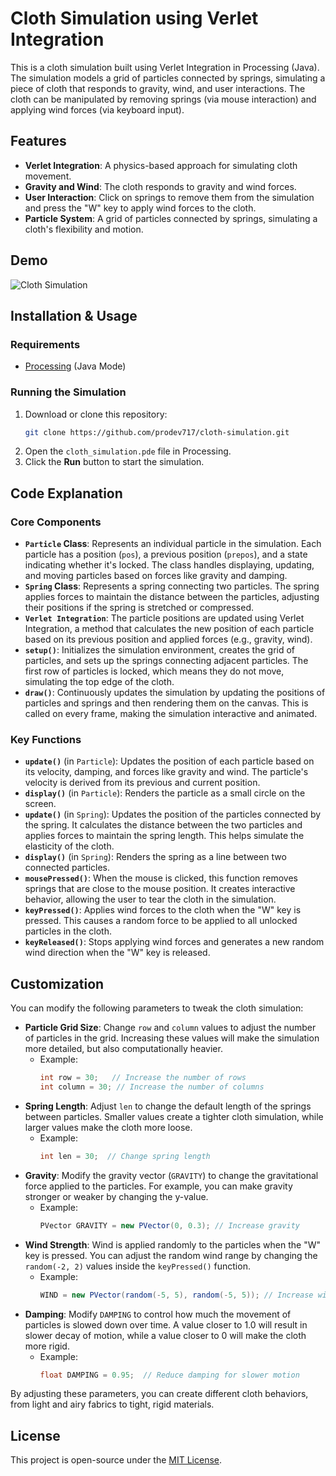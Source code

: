 # Cloth Simulation using Verlet Integration

This is a cloth simulation built using Verlet Integration in Processing (Java). The simulation models a grid of particles connected by springs, simulating a piece of cloth that responds to gravity, wind, and user interactions. The cloth can be manipulated by removing springs (via mouse interaction) and applying wind forces (via keyboard input).

## Features
- **Verlet Integration**: A physics-based approach for simulating cloth movement.
- **Gravity and Wind**: The cloth responds to gravity and wind forces.
- **User Interaction**: Click on springs to remove them from the simulation and press the "W" key to apply wind forces to the cloth.
- **Particle System**: A grid of particles connected by springs, simulating a cloth's flexibility and motion.

## Demo
![Cloth Simulation](demo.gif) 

## Installation & Usage
### Requirements
- [Processing](https://processing.org/) (Java Mode)

### Running the Simulation
1. Download or clone this repository:
   ```sh
   git clone https://github.com/prodev717/cloth-simulation.git
   ```
2. Open the `cloth_simulation.pde` file in Processing.
3. Click the **Run** button to start the simulation.

## Code Explanation
### Core Components
- **`Particle` Class**: Represents an individual particle in the simulation. Each particle has a position (`pos`), a previous position (`prepos`), and a state indicating whether it's locked. The class handles displaying, updating, and moving particles based on forces like gravity and damping.
- **`Spring` Class**: Represents a spring connecting two particles. The spring applies forces to maintain the distance between the particles, adjusting their positions if the spring is stretched or compressed.
- **`Verlet Integration`**: The particle positions are updated using Verlet Integration, a method that calculates the new position of each particle based on its previous position and applied forces (e.g., gravity, wind).
- **`setup()`**: Initializes the simulation environment, creates the grid of particles, and sets up the springs connecting adjacent particles. The first row of particles is locked, which means they do not move, simulating the top edge of the cloth.
- **`draw()`**: Continuously updates the simulation by updating the positions of particles and springs and then rendering them on the canvas. This is called on every frame, making the simulation interactive and animated.

### Key Functions
- **`update()`** (in `Particle`): Updates the position of each particle based on its velocity, damping, and forces like gravity and wind. The particle's velocity is derived from its previous and current position.
- **`display()`** (in `Particle`): Renders the particle as a small circle on the screen.
- **`update()`** (in `Spring`): Updates the position of the particles connected by the spring. It calculates the distance between the two particles and applies forces to maintain the spring length. This helps simulate the elasticity of the cloth.
- **`display()`** (in `Spring`): Renders the spring as a line between two connected particles.
- **`mousePressed()`**: When the mouse is clicked, this function removes springs that are close to the mouse position. It creates interactive behavior, allowing the user to tear the cloth in the simulation.
- **`keyPressed()`**: Applies wind forces to the cloth when the "W" key is pressed. This causes a random force to be applied to all unlocked particles in the cloth.
- **`keyReleased()`**: Stops applying wind forces and generates a new random wind direction when the "W" key is released.

## Customization
You can modify the following parameters to tweak the cloth simulation:
- **Particle Grid Size**: Change `row` and `column` values to adjust the number of particles in the grid. Increasing these values will make the simulation more detailed, but also computationally heavier.
  - Example:
    ```java
    int row = 30;   // Increase the number of rows
    int column = 30; // Increase the number of columns
    ```
- **Spring Length**: Adjust `len` to change the default length of the springs between particles. Smaller values create a tighter cloth simulation, while larger values make the cloth more loose.
  - Example:
    ```java
    int len = 30;  // Change spring length
    ```
- **Gravity**: Modify the gravity vector (`GRAVITY`) to change the gravitational force applied to the particles. For example, you can make gravity stronger or weaker by changing the y-value.
  - Example:
    ```java
    PVector GRAVITY = new PVector(0, 0.3); // Increase gravity
    ```
- **Wind Strength**: Wind is applied randomly to the particles when the "W" key is pressed. You can adjust the random wind range by changing the `random(-2, 2)` values inside the `keyPressed()` function.
  - Example:
    ```java
    WIND = new PVector(random(-5, 5), random(-5, 5)); // Increase wind range
    ```
- **Damping**: Modify `DAMPING` to control how much the movement of particles is slowed down over time. A value closer to 1.0 will result in slower decay of motion, while a value closer to 0 will make the cloth more rigid.
  - Example:
    ```java
    float DAMPING = 0.95;  // Reduce damping for slower motion
    ```
By adjusting these parameters, you can create different cloth behaviors, from light and airy fabrics to tight, rigid materials.


## License
This project is open-source under the [MIT License](LICENSE).
